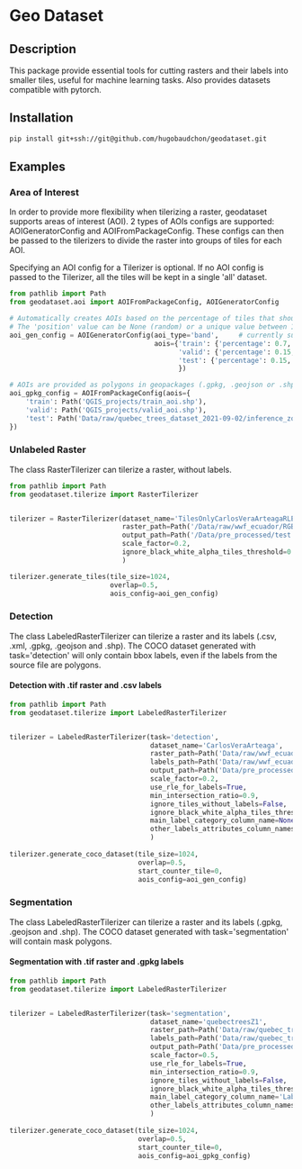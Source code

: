 # Geo Dataset

## Description

This package provide essential tools for cutting rasters and their labels into smaller tiles, useful for machine learning tasks. Also provides datasets compatible with pytorch.

## Installation

```bash
pip install git+ssh://git@github.com/hugobaudchon/geodataset.git
```

## Examples

### Area of Interest

In order to provide more flexibility when tilerizing a raster, geodataset supports areas of interest (AOI).
2 types of AOIs configs are supported: AOIGeneratorConfig and AOIFromPackageConfig.
These configs can then be passed to the tilerizers to divide the raster into groups of tiles for each AOI.

Specifying an AOI config for a Tilerizer is optional.
If no AOI config is passed to the Tilerizer, all the tiles will be kept in a single 'all' dataset.

```python
from pathlib import Path
from geodataset.aoi import AOIFromPackageConfig, AOIGeneratorConfig

# Automatically creates AOIs based on the percentage of tiles that should be in each AOI.
# The 'position' value can be None (random) or a unique value between 1 and n_aois, to force the AOIs to specific bands/corners.
aoi_gen_config = AOIGeneratorConfig(aoi_type='band',     # currently supports 'band' and 'corner'
                                    aois={'train': {'percentage': 0.7, 'position': 2},
                                          'valid': {'percentage': 0.15, 'position': 1},
                                          'test': {'percentage': 0.15, 'position': 3}
                                          })

# AOIs are provided as polygons in geopackages (.gpkg, .geojson or .shp)
aoi_gpkg_config = AOIFromPackageConfig(aois={
    'train': Path('QGIS_projects/train_aoi.shp'),
    'valid': Path('QGIS_projects/valid_aoi.shp'),
    'test': Path('Data/raw/quebec_trees_dataset_2021-09-02/inference_zone.gpkg')
})
```

### Unlabeled Raster

The class RasterTilerizer can tilerize a raster, without labels.

```python
from pathlib import Path
from geodataset.tilerize import RasterTilerizer


tilerizer = RasterTilerizer(dataset_name='TilesOnlyCarlosVeraArteagaRLE',
                            raster_path=Path('/Data/raw/wwf_ecuador/RGB Orthomosaics/Carlos Vera Arteaga RGB.tif'),
                            output_path=Path('/Data/pre_processed/test'),
                            scale_factor=0.2,
                            ignore_black_white_alpha_tiles_threshold=0.8   # optional
                            )

tilerizer.generate_tiles(tile_size=1024,
                         overlap=0.5,
                         aois_config=aoi_gen_config)
```

### Detection

The class LabeledRasterTilerizer can tilerize a raster and its labels (.csv, .xml, .gpkg, .geojson and .shp). The COCO dataset generated with task='detection' will only contain bbox labels, even if the labels from the source file are polygons. 

#### Detection with .tif raster and .csv labels
```python
from pathlib import Path
from geodataset.tilerize import LabeledRasterTilerizer


tilerizer = LabeledRasterTilerizer(task='detection',
                                   dataset_name='CarlosVeraArteaga',
                                   raster_path=Path('Data/raw/wwf_ecuador/RGB Orthomosaics/Carlos Vera Arteaga RGB.tif'),
                                   labels_path=Path('Data/raw/wwf_ecuador/annotations/cleaned/clean_annotations.csv'),
                                   output_path=Path('Data/pre_processed/test'),
                                   scale_factor=0.2,                                 # optional
                                   use_rle_for_labels=True,                          # optional
                                   min_intersection_ratio=0.9,                       # optional
                                   ignore_tiles_without_labels=False,                # optional
                                   ignore_black_white_alpha_tiles_threshold=0.8,     # optional
                                   main_label_category_column_name=None,             # optional
                                   other_labels_attributes_column_names=None         # optional
                                   )
                                   
tilerizer.generate_coco_dataset(tile_size=1024,
                                overlap=0.5,
                                start_counter_tile=0,
                                aois_config=aoi_gen_config)
```
### Segmentation

The class LabeledRasterTilerizer can tilerize a raster and its labels (.gpkg, .geojson and .shp). The COCO dataset generated with task='segmentation' will contain mask polygons.

#### Segmentation with .tif raster and .gpkg labels
```python
from pathlib import Path
from geodataset.tilerize import LabeledRasterTilerizer


tilerizer = LabeledRasterTilerizer(task='segmentation',
                                   dataset_name='quebectreesZ1',
                                   raster_path=Path('Data/raw/quebec_trees_dataset_2021-09-02/2021-09-02/zone1/2021-09-02-sbl-z1-rgb-cog.tif'),
                                   labels_path=Path('Data/raw/quebec_trees_dataset_2021-09-02/Z1_polygons.gpkg'),
                                   output_path=Path('Data/pre_processed/test'),
                                   scale_factor=0.5,                                # optional
                                   use_rle_for_labels=True,                         # optional
                                   min_intersection_ratio=0.9,                      # optional
                                   ignore_tiles_without_labels=False,               # optional
                                   ignore_black_white_alpha_tiles_threshold=0.8,    # optional
                                   main_label_category_column_name='Label',         # optional
                                   other_labels_attributes_column_names=None        # optional
                                   )
                                   
tilerizer.generate_coco_dataset(tile_size=1024,
                                overlap=0.5,
                                start_counter_tile=0,
                                aois_config=aoi_gpkg_config)
```
